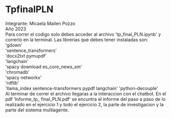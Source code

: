 # TpfinalPLN
Integrante: Micaela Mailen Pozzo \
Año 2023\
Para correr el codigo solo debes acceder al archivo 'tp_final_PLN.ipynb' y correrlo en la terminal.
Las librerias que debes tener instaladas son:
'gdown'\
'sentence_transformers'\
'docx2txt pymupdf'\
'langchain' \
'spacy download es_core_news_sm' \
'chromadb'\
'spacy networkx'\
'rdflib' \
'llama_index sentence-transformers pypdf langchain'
'python-decouple'\
Al terminar de correr el archivo llegaras a la interaccion con el chatbot.
En el pdf 'Informe_tp_ final_PLN.pdf' se encuntra el informe del paso a paso de lo realizado en el ejercicio 1 y todo el ejercicio 2, la parte de investigacion y la parte del sistema multiagente.
